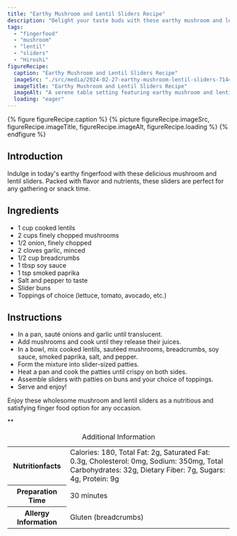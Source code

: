 ```yaml
---
title: "Earthy Mushroom and Lentil Sliders Recipe"
description: "Delight your taste buds with these earthy mushroom and lentil sliders. Perfect as finger food for any occasion, these sliders are full of flavor and nutrients."
tags:
  - "fingerfood"
  - "mushroom"
  - "lentil"
  - "sliders"
  - "Hiroshi"
figureRecipe: 
  caption: "Earthy Mushroom and Lentil Sliders Recipe"
  imageSrc: "./src/media/2024-02-27-earthy-mushroom-lentil-sliders-7144.png"
  imageTitle: "Earthy Mushroom and Lentil Sliders Recipe"
  imageAlt: "A serene table setting featuring earthy mushroom and lentil sliders surrounded by natural decor."
  loading: "eager"
---
```


{% figure figureRecipe.caption %}
{% picture figureRecipe.imageSrc, figureRecipe.imageTitle, figureRecipe.imageAlt, figureRecipe.loading %}
{% endfigure %}

## Introduction

Indulge in today's earthy fingerfood with these delicious mushroom and lentil sliders. Packed with flavor and nutrients, these sliders are perfect for any gathering or snack time.

## Ingredients

* 1 cup cooked lentils
* 2 cups finely chopped mushrooms
* 1/2 onion, finely chopped
* 2 cloves garlic, minced
* 1/2 cup breadcrumbs
* 1 tbsp soy sauce
* 1 tsp smoked paprika
* Salt and pepper to taste
* Slider buns
* Toppings of choice (lettuce, tomato, avocado, etc.)

## Instructions

* In a pan, sauté onions and garlic until translucent.
* Add mushrooms and cook until they release their juices.
* In a bowl, mix cooked lentils, sautéed mushrooms, breadcrumbs, soy sauce, smoked paprika, salt, and pepper.
* Form the mixture into slider-sized patties.
* Heat a pan and cook the patties until crispy on both sides.
* Assemble sliders with patties on buns and your choice of toppings.
* Serve and enjoy!

Enjoy these wholesome mushroom and lentil sliders as a nutritious and satisfying finger food option for any occasion.

**

<table><caption class='sr-only'>Additional Information</caption><tr><th>Nutritionfacts</th><td>Calories: 180, Total Fat: 2g, Saturated Fat: 0.3g, Cholesterol: 0mg, Sodium: 350mg, Total Carbohydrates: 32g, Dietary Fiber: 7g, Sugars: 4g, Protein: 9g&nbsp;</td></tr><tr><th>Preparation Time</th><td>30 minutes&nbsp;</td></tr><tr><th>Allergy Information</th><td>Gluten (breadcrumbs)&nbsp;</td></tr></table>

